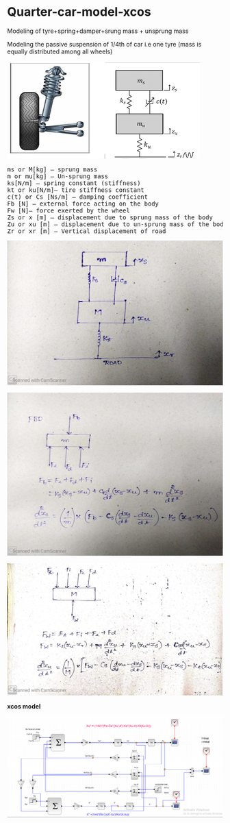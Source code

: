 # Quarter-car-model-xcos
Modeling of tyre+spring+damper+srung mass + unsprung mass
<p>Modeling the passive suspension of 1/4th of car i.e one tyre (mass is equally distributed among all wheels)</p>
<p><img src="model.PNG"></p>
<pre>
ms or M[kg] – sprung mass 
m or mu[kg] – Un-sprung mass
ks[N/m] – spring constant (stiffness)
kt or ku[N/m]– tire stiffness constant 
c(t) or Cs [Ns/m] – damping coefficient
Fb [N] – external force acting on the body
Fw [N]– force exerted by the wheel
Zs or x [m] – displacement due to sprung mass of the body
Zu or xu [m] – displacement due to un-sprung mass of the body
Zr or xr [m] – Vertical displacement of road
</pre>
<p><img src="model_1.jpeg"></p>
<p><img src="model_2.jpeg"></p>
<p><img src="model_3.jpeg"></p>
<p><strong>xcos model</strong</p>
<p><img src="xcos_model.PNG"></p>
